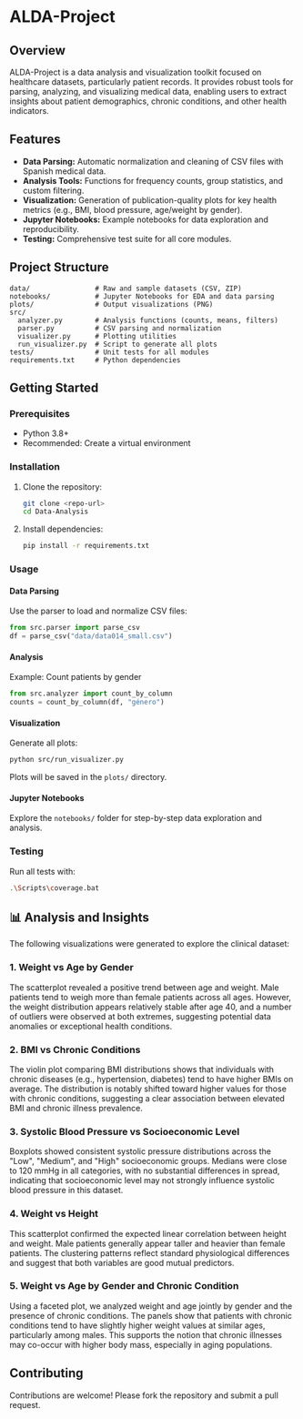 # ALDA-Project

## Overview

ALDA-Project is a data analysis and visualization toolkit focused on healthcare datasets, particularly patient records. It provides robust tools for parsing, analyzing, and visualizing medical data, enabling users to extract insights about patient demographics, chronic conditions, and other health indicators.

## Features

- **Data Parsing:** Automatic normalization and cleaning of CSV files with Spanish medical data.
- **Analysis Tools:** Functions for frequency counts, group statistics, and custom filtering.
- **Visualization:** Generation of publication-quality plots for key health metrics (e.g., BMI, blood pressure, age/weight by gender).
- **Jupyter Notebooks:** Example notebooks for data exploration and reproducibility.
- **Testing:** Comprehensive test suite for all core modules.

## Project Structure

```
data/                # Raw and sample datasets (CSV, ZIP)
notebooks/           # Jupyter Notebooks for EDA and data parsing
plots/               # Output visualizations (PNG)
src/
  analyzer.py        # Analysis functions (counts, means, filters)
  parser.py          # CSV parsing and normalization
  visualizer.py      # Plotting utilities
  run_visualizer.py  # Script to generate all plots
tests/               # Unit tests for all modules
requirements.txt     # Python dependencies
```

## Getting Started

### Prerequisites

- Python 3.8+
- Recommended: Create a virtual environment

### Installation

1. Clone the repository:
   ```sh
   git clone <repo-url>
   cd Data-Analysis
   ```

2. Install dependencies:
   ```sh
   pip install -r requirements.txt
   ```

### Usage

#### Data Parsing

Use the parser to load and normalize CSV files:
```python
from src.parser import parse_csv
df = parse_csv("data/data014_small.csv")
```

#### Analysis

Example: Count patients by gender
```python
from src.analyzer import count_by_column
counts = count_by_column(df, "género")
```

#### Visualization

Generate all plots:
```sh
python src/run_visualizer.py
```
Plots will be saved in the `plots/` directory.

#### Jupyter Notebooks

Explore the `notebooks/` folder for step-by-step data exploration and analysis.

### Testing

Run all tests with:
```sh
.\Scripts\coverage.bat 
```

## 📊 Analysis and Insights

The following visualizations were generated to explore the clinical dataset:

### 1. **Weight vs Age by Gender**

The scatterplot revealed a positive trend between age and weight. Male patients tend to weigh more than female patients across all ages. However, the weight distribution appears relatively stable after age 40, and a number of outliers were observed at both extremes, suggesting potential data anomalies or exceptional health conditions.

### 2. **BMI vs Chronic Conditions**

The violin plot comparing BMI distributions shows that individuals with chronic diseases (e.g., hypertension, diabetes) tend to have higher BMIs on average. The distribution is notably shifted toward higher values for those with chronic conditions, suggesting a clear association between elevated BMI and chronic illness prevalence.

### 3. **Systolic Blood Pressure vs Socioeconomic Level**

Boxplots showed consistent systolic pressure distributions across the "Low", "Medium", and "High" socioeconomic groups. Medians were close to 120 mmHg in all categories, with no substantial differences in spread, indicating that socioeconomic level may not strongly influence systolic blood pressure in this dataset.

### 4. **Weight vs Height**

This scatterplot confirmed the expected linear correlation between height and weight. Male patients generally appear taller and heavier than female patients. The clustering patterns reflect standard physiological differences and suggest that both variables are good mutual predictors.

### 5. **Weight vs Age by Gender and Chronic Condition**

Using a faceted plot, we analyzed weight and age jointly by gender and the presence of chronic conditions. The panels show that patients with chronic conditions tend to have slightly higher weight values at similar ages, particularly among males. This supports the notion that chronic illnesses may co-occur with higher body mass, especially in aging populations.

## Contributing

Contributions are welcome! Please fork the repository and submit a pull request.
